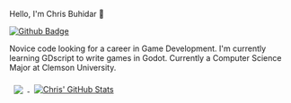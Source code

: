 Hello, I'm Chris Buhidar 👋 

[![Github Badge](https://img.shields.io/badge/GitHub-FFFFFF?style=for-the-badge&logo=github&logoColor=black)](https://github.com/chrisbuhidar)


Novice code looking for a career in Game Development. I'm currently learning GDscript to write games in Godot.
Currently a Computer Science Major at Clemson University.


<a href="https://github.com/chrisbuhidar">
  <img align="center" style="margin:0.5rem" src="https://github-readme-stats.vercel.app/api/top-langs/?username=chrisbuhidar&hide=html,css&title_color=ffffff&text_color=c9cacc&icon_color=4AB197&bg_color=1A2B34" />
</a>

<a href="https://github.com/chrisbuhidar">
  <img align="center" style="margin:0.5rem" src="https://github-readme-stats.vercel.app/api?username=chrisbuhidar&show_icons=true&line_height=27&count_private=true&title_color=ffffff&text_color=c9cacc&icon_color=4AB097&bg_color=1A2B34" alt="Chris' GitHub Stats" />
</a>

<!--
**chrisbuhidar/chrisbuhidar** is a ✨ _special_ ✨ repository because its `README.md` (this file) appears on your GitHub profile.

Here are some ideas to get you started:

- 🔭 I’m currently working on ...
- 🌱 I’m currently learning ...
- 👯 I’m looking to collaborate on ...
- 🤔 I’m looking for help with ...
- 💬 Ask me about ...
- 📫 How to reach me: ...
- 😄 Pronouns: ...
- ⚡ Fun fact: ...
-->
